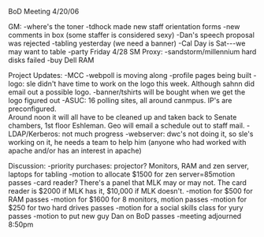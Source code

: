 BoD Meeting 4/20/06

GM:
-where's the toner
-tdhock made new staff orientation forms
-new comments in box (some staffer is considered sexy)
-Dan's speech proposal was rejected
-tabling yesterday (we need a banner)
-Cal Day is Sat---we may want to table
-party Friday 4/28
SM Proxy:
-sandstorm/millennium hard disks failed
-buy Dell RAM

Project Updates:
-MCC
-webpoll is moving along
-profile pages being built
-logo:  sle didn't have time to work on the logo this week. Although 
        sahnn did email out a possible logo.
-banner/tshirts will be bought when we get the logo figured out
-ASUC: 16 polling sites, all around canmpus.  IP's are preconfigured.  
       Around noon it will all have to be cleaned up and taken back to 
       Senate chambers, 1st floor Eshleman.  Geo will email a 
       schedule out to staff mail.
-LDAP/Kerberos: not much progress
-webserver: dwc's not doing it, so sle's working on it, he needs a
            team to help him (anyone who had worked with apache and/or 
	    has an interest in apache)

Discussion:
-priority purchases: projector?  Monitors, RAM and zen server,
   laptops for tabling
-motion to allocate $1500 for zen server=85motion passes
-card reader?  There's a panel that MLK may or may not.  The card
   reader is $2000 if MLK has it, $10,000 if MLK doesn't.
-motion for $500 for RAM passes
-motion for $1600 for 8 monitors, motion passes
-motion for $250 for two hard drives passes
-motion for a social skills class for yury passes
-motion to put new guy Dan on BoD passes
-meeting adjourned 8:50pm
